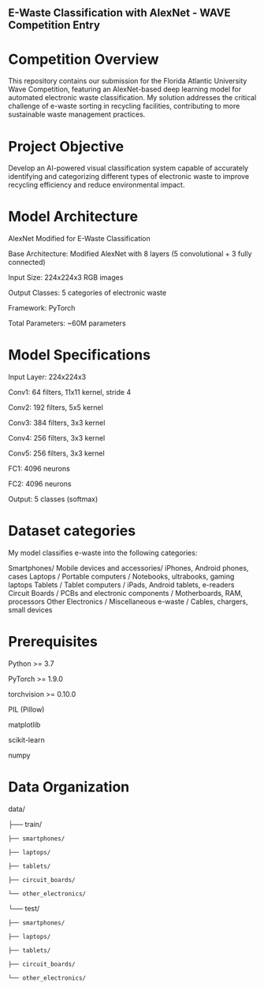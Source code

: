 ## E-Waste Classification with AlexNet - WAVE Competition Entry

# Competition Overview
This repository contains our submission for the Florida Atlantic University Wave Competition, featuring an AlexNet-based deep learning model for automated electronic waste classification. My solution addresses the critical challenge of e-waste sorting in recycling facilities, contributing to more sustainable waste management practices.

# Project Objective
Develop an AI-powered visual classification system capable of accurately identifying and categorizing different types of electronic waste to improve recycling efficiency and reduce environmental impact.

# Model Architecture
AlexNet Modified for E-Waste Classification

Base Architecture: 
Modified AlexNet with 8 layers (5 convolutional + 3 fully connected)

Input Size: 224x224x3 RGB images

Output Classes: 5 categories of electronic waste

Framework: PyTorch

Total Parameters: ~60M parameters

# Model Specifications
Input Layer: 224x224x3

Conv1: 64 filters, 11x11 kernel, stride 4

Conv2: 192 filters, 5x5 kernel

Conv3: 384 filters, 3x3 kernel

Conv4: 256 filters, 3x3 kernel

Conv5: 256 filters, 3x3 kernel

FC1: 4096 neurons

FC2: 4096 neurons

Output: 5 classes (softmax)

# Dataset categories
My model classifies e-waste into the following categories:

Smartphones/ Mobile devices and accessories/ iPhones, Android phones, cases
Laptops / Portable computers / Notebooks, ultrabooks, gaming laptops
Tablets / Tablet computers / iPads, Android tablets, e-readers
Circuit Boards / PCBs and electronic components / Motherboards, RAM, processors
Other Electronics / Miscellaneous e-waste / Cables, chargers, small devices

# Prerequisites

Python >= 3.7

PyTorch >= 1.9.0

torchvision >= 0.10.0

PIL (Pillow)

matplotlib

scikit-learn

numpy

# Data Organization
data/

├── train/

    ├── smartphones/

    ├── laptops/

    ├── tablets/

    ├── circuit_boards/

    └── other_electronics/

└── test/

    ├── smartphones/
    
    ├── laptops/
    
    ├── tablets/
    
    ├── circuit_boards/
    
    └── other_electronics/
    

